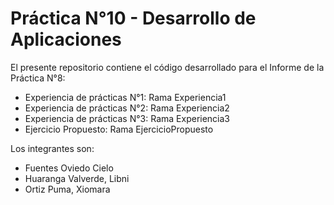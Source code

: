 # Práctica N°10 - Desarrollo de Aplicaciones

El presente repositorio contiene el código desarrollado para el Informe de la Práctica N°8:
- Experiencia de prácticas N°1: Rama Experiencia1
- Experiencia de prácticas N°2: Rama Experiencia2
- Experiencia de prácticas N°3: Rama Experiencia3
- Ejercicio Propuesto: Rama EjercicioPropuesto

Los integrantes son:
- Fuentes Oviedo Cielo
- Huaranga Valverde, Libni
- Ortiz Puma, Xiomara
